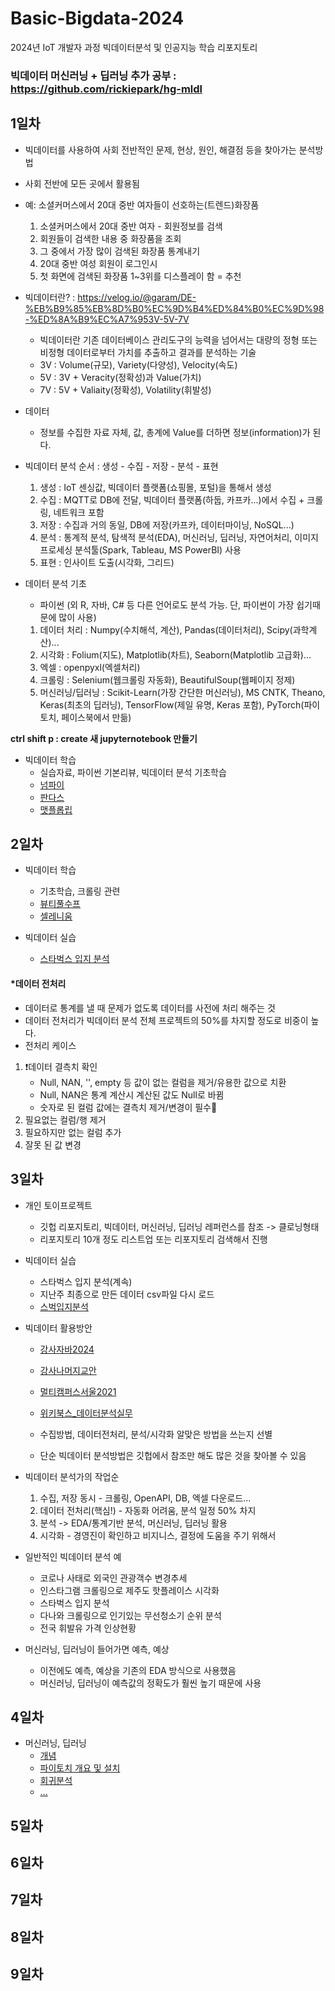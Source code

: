 # Basic-Bigdata-2024
2024년 IoT 개발자 과정 빅데이터분석 및 인공지능 학습 리포지토리 

### 빅데이터 머신러닝 + 딥러닝 추가 공부 : https://github.com/rickiepark/hg-mldl 

## 1일차 
- 빅데이터를 사용하여 사회 전반적인 문제, 현상, 원인, 해결점 등을 찾아가는 분석방법 
- 사회 전반에 모든 곳에서 활용됨 
- 예: 소셜커머스에서 20대 중반 여자들이 선호하는(트렌드)화장품 
    1. 소셜커머스에서 20대 중반 여자 - 회원정보를 검색 
    2. 회원들이 검색한 내용 중 화장품을 조회 
    3. 그 중에서 가장 많이 검색된 화장품 통계내기 
    4. 20대 중반 여성 회원이 로그인시
    5. 첫 화면에 검색된 화장품 1~3위를 디스플레이 함 = 추천 

- 빅데이터란? : https://velog.io/@garam/DE-%EB%B9%85%EB%8D%B0%EC%9D%B4%ED%84%B0%EC%9D%98-%ED%8A%B9%EC%A7%953V-5V-7V
    - 빅데이터란 기존 데이터베이스 관리도구의 능력을 넘어서는 대량의 정형 또는 비정형 데이터로부터 가치를 추출하고 결과를 분석하는 기술
    - 3V : Volume(규모), Variety(다양성), Velocity(속도) 
    - 5V : 3V + Veracity(정확성)과 Value(가치)
    - 7V : 5V + Valiaity(정확성), Volatility(휘발성)

- 데이터 
    - 정보를 수집한 자료 자체, 값, 총계에 Value를 더하면 정보(information)가 된다. 

- 빅데이터 분석 순서 : 생성 - 수집 - 저장 - 분석 - 표현 
    1. 생성 : IoT 센싱값, 빅데이터 플랫폼(쇼핑몰, 포털)을 통해서 생성  
    2. 수집 : MQTT로 DB에 전달, 빅데이터 플랫폼(하둡, 카프카...)에서 수집 + 크롤링, 네트워크 포함 
    3. 저장 : 수집과 거의 동일, DB에 저장(카프카, 데이터마이닝, NoSQL...)
    4. 분석 : 통계적 분석, 탐색적 분석(EDA), 머신러닝, 딥러닝, 자연어처리, 이미지 프로세싱 분석툴(Spark, Tableau, MS PowerBI) 사용 
    5. 표현 : 인사이트 도출(시각화, 그리드)

- 데이터 분석 기초
    - 파이썬 (외 R, 자바, C# 등 다른 언어로도 분석 가능. 단, 파이썬이 가장 쉽기때문에 많이 사용)
    1. 데이터 처리 : Numpy(수치해석, 계산), Pandas(데이터처리), Scipy(과학계산)...
    2. 시각화 : Folium(지도), Matplotlib(차트), Seaborn(Matplotlib 고급화)...
    3. 엑셀 : openpyxl(엑셀처리)
    4. 크롤링 : Selenium(웹크롤링 자동화), BeautifulSoup(웹페이지 정제)
    5. 머신러닝/딥러닝 : Scikit-Learn(가장 간단한 머신러닝), MS CNTK, Theano, Keras(최초의 딥러닝), TensorFlow(제일 유명, Keras 포함), PyTorch(파이토치, 페이스북에서 만듦)

**ctrl shift p : create 새 jupyternotebook 만들기**

- 빅데이터 학습
    - 실습자료, 파이썬 기본리뷰, 빅데이터 분석 기초학습
    - [넘파이](https://github.com/hyeily0627/Basic-Bigdata-2024/blob/main/day01/01numpy_basic.ipynb)
    - [판다스](https://github.com/hyeily0627/Basic-Bigdata-2024/blob/main/day01/02pandas_basic.ipynb)
    - [맷플롭립](https://github.com/hyeily0627/Basic-Bigdata-2024/blob/main/day01/03matplotlib_basic.ipynb) 
    
## 2일차 
- 빅데이터 학습
    - 기초학습, 크롤링 관련 
    - [뷰티풀수프](https://github.com/hyeily0627/Basic-Bigdata-2024/blob/main/day02/04beatifulsoup_basic.ipynb)
    - [셀레니움](https://github.com/hyeily0627/Basic-Bigdata-2024/blob/main/day02/05selenium_basic.ipynb) 

- 빅데이터 실습
    - [스타벅스 입지 분석](https://github.com/hyeily0627/Basic-Bigdata-2024/blob/main/day02/06starbucks_analysis.ipynb)

#### *데이터 전처리 
- 데이터로 통계를 낼 때 문제가 없도록 데이터를 사전에 처리 해주는 것 
- 데이터 전처리가 빅데이터 분석 전체 프로젝트의 50%를 차지할 정도로 비중이 높다. 
- 전처리 케이스
1. ❗데이터 결측치 확인 
    - Null, NAN, '', empty 등 값이 없는 컬럼을 제거/유용한 값으로 치환
    - Null, NAN은 통계 계산시 계산된 값도 Null로 바뀜 
    - 숫자로 된 컬럼 값에는 결측치 제거/변경이 필수🚨
2. 필요없는 컬럼/행 제거
3. 필요하지만 없는 컬럼 추가 
4. 잘못 된 값 변경 


## 3일차
- 개인 토이프로젝트
    - 깃헙 리포지토리, 빅데이터, 머신러닝, 딥러닝 레퍼런스를 참조 -> 클로닝형태
    - 리포지토리 10개 정도 리스트업 또는 리포지토리 검색해서 진행

- 빅데이터 실습
    - 스타벅스 입지 분석(계속)
    - 지난주 최종으로 만든 데이터 csv파일 다시 로드
    - [스벅입지분석](https://github.com/hugoMGSung/Iot-bigdata-2024/blob/main/day3/dba07_starbucks_analysis.ipynb)

- 빅데이터 활용방안
    - [강사자바2024](https://github.com/hugoMGSung/bigdata-analysis-2024)
    - [강사나머지교안](https://github.com/hugoMGSung/works-need-it-data-analysis)
    - [멀티캠퍼스서울2021](https://github.com/ckiekim/DataAnalysis-2021-3)
    - [위키북스_데이터분석실무](https://github.com/CityHopper/playwithdata)

    - 수집방법, 데이터전처리, 분석/시각화 알맞은 방법을 쓰는지 선별
    - 단순 빅데이터 분석방법은 깃헙에서 참조만 해도 많은 것을 찾아볼 수 있음

- 빅데이터 분석가의 작업순
    1. 수집, 저장 동시 - 크롤링, OpenAPI, DB, 엑셀 다운로드... 
    2. 데이터 전처리(핵심!) - 자동화 어려움, 분석 일정 50% 차지
    3. 분석 -> EDA/통계기반 분석, 머신러닝, 딥러닝 활용
    4. 시각화 - 경영진이 확인하고 비지니스, 결정에 도움을 주기 위해서 

- 일반적인 빅데이터 분석 예
    - 코로나 사태로 외국인 관광객수 변경추세
    - 인스타그램 크롤링으로 제주도 핫플레이스 시각화
    - 스타벅스 입지 분석
    - 다나와 크롤링으로 인기있는 무선청소기 순위 분석
    - 전국 휘발유 가격 인상현황

- 머신러닝, 딥러닝이 들어가면 예측, 예상
    - 이전에도 예측, 예상을 기존의 EDA 방식으로 사용했음
    - 머신러닝, 딥러닝이 예측값의 정확도가 훨씬 높기 때문에 사용

## 4일차
- 머신러닝, 딥러닝
    - [개념]()
    - [파이토치 개요 및 설치]()
    - [회귀분석]()
    - [...]()



## 5일차 




## 6일차 




## 7일차 




## 8일차 




## 9일차 
